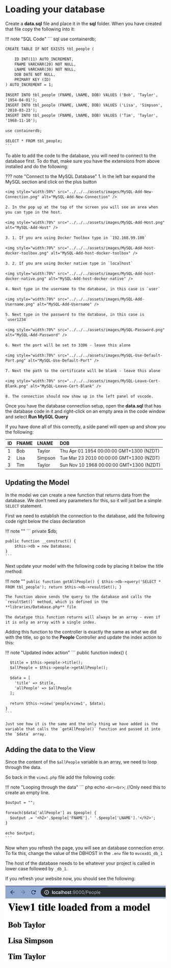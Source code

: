 # Loading your database

Create a **data.sql** file and place it in the **sql** folder.
When you have created that file copy the following into it:

!!! note "SQL Code"
    ``` sql
    use containerdb;

    CREATE TABLE IF NOT EXISTS tbl_people (

        ID INT(11) AUTO_INCREMENT,
        FNAME VARCHAR(20) NOT NULL,
        LNAME VARCHAR(30) NOT NULL,   
        DOB DATE NOT NULL,
        PRIMARY KEY (ID)
    ) AUTO_INCREMENT = 1;

    INSERT INTO tbl_people (FNAME, LNAME, DOB) VALUES ('Bob', 'Taylor', '1954-04-01');
    INSERT INTO tbl_people (FNAME, LNAME, DOB) VALUES ('Lisa', 'Simpson', '2010-03-23');
    INSERT INTO tbl_people (FNAME, LNAME, DOB) VALUES ('Tim', 'Taylor', '1968-11-10');

    use containerdb;

    SELECT * FROM tbl_people;
    ```

To able to add the code to the database, you will need to connect to the database first. To do that, make sure you have the extensions from above installed and do the following:

??? note "Connect to the MySQL Database"
    1. In the left bar expand the MySQL section and click on the plus button

    <img style="width:50%" src="../../../assets/images/MySQL-Add-New-Connection.png" alt="MySQL-Add-New-Connection" />

    2. In the pop up at the top of the screen you will see an area when you can type in the host.

    <img style="width:70%" src="../../../assets/images/MySQL-Add-Host.png" alt="MySQL-Add-Host" />

    3. 1. If you are using Docker Toolbox type in `192.168.99.100`

    <img style="width:70%" src="../../../assets/images/MySQL-Add-host-docker-toolbox.png" alt="MySQL-Add-host-docker-toolbox" />

    3. 2. If you are using Docker native type in `localhost`

    <img style="width:70%" src="../../../assets/images/MySQL-Add-host-docker-native.png" alt="MySQL-Add-host-docker-native" />

    4. Next type in the username to the database, in this case is `user`

    <img style="width:70%" src="../../../assets/images/MySQL-Add-Username.png" alt="MySQL-Add-Username" />

    5. Next type in the password to the database, in this case is `user1234`

    <img style="width:70%" src="../../../assets/images/MySQL-Password.png" alt="MySQL-Add-Password" />

    6. Next the port will be set to 3306 - leave this alone

    <img style="width:70%" src="../../../assets/images/MySQL-Use-Default-Port.png" alt="MySQL-Use-Default-Port" />

    7. Next the path to the certificate will be blank - leave this alone

    <img style="width:70%" src="../../../assets/images/MySQL-Leave-Cert-Blank.png" alt="MySQL-Leave-Cert-Blank" />

    8. The connection should now show up in the left panel of vscode.

Once you have the database connection setup, open the **data.sql** that has the database code in it and right-click on an empty area in the code window and select **Run MySQL Query**

If you have done all of this correctly, a side panel will open up and show you the following:

| ID | FNAME | LNAME | DOB |
| :--- | :--- | :--- | :---
| 1 | Bob	| Taylor	| Thu Apr 01 1954 00:00:00 GMT+1300 (NZDT) | 
| 2 | Lisa  | Simpson   | Tue Mar 23 2010 00:00:00 GMT+1300 (NZDT) | 
| 3 | Tim	| Taylor	| Sun Nov 10 1968 00:00:00 GMT+1300 (NZDT) | 

## Updating the Model

In the model we can create a new function that returns data from the database. We don't need any parameters for this, so it will just be a simple `SELECT` statement.

First we need to establish the connection to the database, add the following code right below the class declaration

!!! note ""
    ```
    private $db;

    public function __construct() {
        $this->db = new Database;
    }
    ```

Next update your model with the following code by placing it below the title method:

!!! note ""
    ```
    public function getAllPeople() {
      $this->db->query('SELECT * FROM tbl_people');
      return $this->db->resultSet();
    }
    ```
    
    The function above sends the query to the database and calls the `resultSet()` method, which is defined in the **libraries/Database.php** file

    The datatype this function returns will always be an array - even if it is only an array with a single index.

Adding this function to the controller is exactly the same as what we did with the title, so go to the **People** Controller and update the index action to this:

!!! note "Updated index action"
    ```
    public function index() {

      $title = $this->people->title();
      $allPeople = $this->people->getAllPeople();

      $data = [
        'title' => $title,
        'allPeople' => $allPeople
      ];

      return $this->view('people/view1', $data);
    }
    ```

    Just see how it is the same and the only thing we have added is the variable that calls the `getAllPeople()` function and passed it into the `$data` array.

## Adding the data to the View

Since the content of the `$allPeople` variable is an array, we need to loop through the data.

So back in the `view1.php` file add the following code:

!!! note "Looping through the data"
    ``` php
    echo `<br><br>`; //Only need this to create an empty line.

    $output = "";

    foreach($data['allPeople'] as $people) {
      $output .= '<h2>'.$people['FNAME'].' '.$people['LNAME'].'</h2>';
    }

    echo $output;
    ```

Now when you refresh the page, you will see an database connection error.  
To fix this, change the value of the DBHOST in the `.env` file to `mvcex01_db_1`

The host of the database needs to be whatever your project is called in lower case followed by `_db_1`.

If you refresh your website now, you should see the following:

![final-model](../../assets/images/final-model.png)